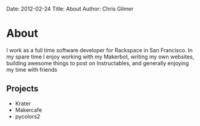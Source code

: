 Date: 2012-02-24
Title: About
Author: Chris Gilmer

# About

I work as a full time software developer for Rackspace in San Francisco.  In
my spare time I enjoy working with my Makerbot, writing my own websites, 
building awesome things to post on Instructables, and generally enjoying my
time with friends

## Projects

* Krater
* Makercafe
* pycolors2
